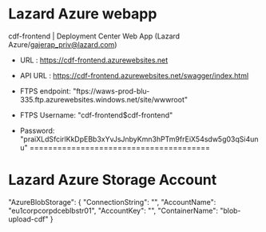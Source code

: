 # Lazard Azure webapp
cdf-frontend | Deployment Center
Web App (Lazard Azure/gajerap_priv@lazard.com)

- URL : https://cdf-frontend.azurewebsites.net
- API URL : https://cdf-frontend.azurewebsites.net/swagger/index.html

- FTPS endpoint: "ftps://waws-prod-blu-335.ftp.azurewebsites.windows.net/site/wwwroot"
- FTPS Username: "cdf-frontend\$cdf-frontend"
- Password: "praiXLdSfcirlKkDpEBb3xYvJsJnbyKmn3hPTm9frEiX54sdw5g03qSi4unu"
=======================================
# Lazard Azure Storage Account
"AzureBlobStorage": {
  "ConnectionString": "",
  "AccountName": "eu1corpcorpdceblbstr01",
  "AccountKey": "",
  "ContainerName": "blob-upload-cdf"
}
